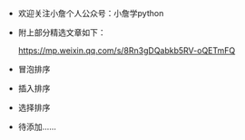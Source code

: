 - 欢迎关注小詹个人公众号：小詹学python

- 附上部分精选文章如下：

  https://mp.weixin.qq.com/s/8Rn3gDQabkb5RV-oQETmFQ
  
- 冒泡排序

- 插入排序

- 选择排序

- 待添加……
